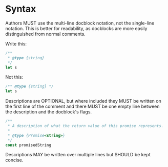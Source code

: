 # Syntax

Authors MUST use the multi-line docblock notation, not the single-line notation. This is better for readability, as docblocks are more easily distinguished from normal comments.

Write this:

```js
/**
 * @type {string}
 */
let s
```

Not this:

```js
/** @type {string} */
let s
```

Descriptions are OPTIONAL, but where included they MUST be written on the first line of the comment and there MUST be one empty line between the description and the docblock's flags.

```js
/** 
 * A description of what the return value of this promise represents.
 * 
 * @type {Promise<string>} 
 */
const promisedString
```

Descriptions MAY be written over multiple lines but SHOULD be kept concise.
